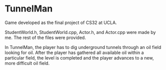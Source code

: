 # TunnelMan
Game developed as the final project of CS32 at UCLA.

StudentWorld.h, StudentWorld.cpp, Actor.h, and Actor.cpp were made by me. The rest of the files were provided.


In TunnelMan, the player has to dig underground tunnels through an oil field looking
for oil. After the player has gathered all available oil within a particular field, the level
is completed and the player advances to a new, more difficult oil field.
